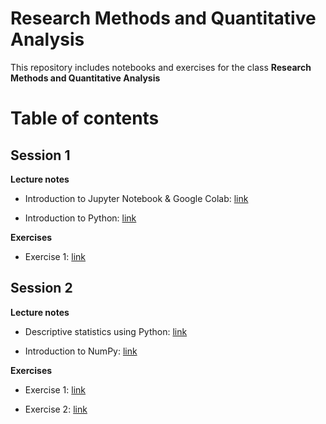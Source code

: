 # Research Methods and Quantitative Analysis

This repository includes notebooks and exercises for the class **Research Methods and Quantitative Analysis**


# Table of contents

## Session 1

**Lecture notes**

- Introduction to Jupyter Notebook & Google Colab: [link](https://colab.research.google.com/github/fredzett/rmqa/blob/master/S01a_Intro_JN.ipynb)

- Introduction to Python: [link](https://colab.research.google.com/github/fredzett/rmqa/blob/master/01b_Intro_Python.ipynb)

**Exercises**

- Exercise 1: [link](https://colab.research.google.com/github/fredzett/rmqa/blob/master/S01c_Exercises1.ipynb)


## Session 2

**Lecture notes**

- Descriptive statistics using Python: [link](https://colab.research.google.com/github/fredzett/rmqa/blob/master/S02a_Descriptive_Statistics.ipynb)

- Introduction to NumPy:  [link](https://colab.research.google.com/github/fredzett/rmqa/blob/master/S02b_Numpy.ipynb)

**Exercises**

- Exercise 1: [link](https://colab.research.google.com/github/fredzett/rmqa/blob/master/S02c_Exercise1.ipynb)
  
- Exercise 2: [link](https://colab.research.google.com/github/fredzett/rmqa/blob/master/S02d_Exercise2.ipynb)
